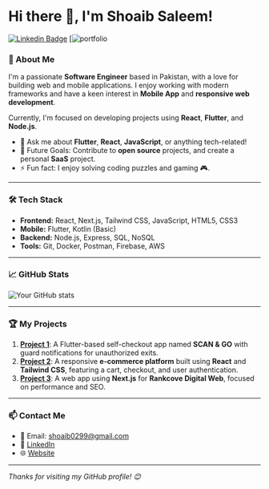 # Hi there 👋, I'm Shoaib Saleem!

[![Linkedin Badge](https://img.shields.io/badge/-Connect-blue?style=flat-square&logo=Linkedin&logoColor=white&link=https://www.linkedin.com/in/yourprofile)](https://www.linkedin.com/in/shoaibsaleem0299) 
[![portfolio](https://shoaibsaleem.vercel.app/)

### 🚀 About Me
I'm a passionate **Software Engineer** based in Pakistan, with a love for building web and mobile applications. I enjoy working with modern frameworks and have a keen interest in **Mobile App** and **responsive web development**.

Currently, I'm focused on developing projects using **React**, **Flutter**, and **Node.js**.

- 💬 Ask me about **Flutter**, **React**, **JavaScript**, or anything tech-related!
- 🎯 Future Goals: Contribute to **open source** projects, and create a personal **SaaS** project.
- ⚡ Fun fact: I enjoy solving coding puzzles and gaming 🎮.

---

### 🛠 Tech Stack
- **Frontend:** React, Next.js, Tailwind CSS, JavaScript, HTML5, CSS3
- **Mobile:** Flutter, Kotlin (Basic)
- **Backend:** Node.js, Express, SQL, NoSQL
- **Tools:** Git, Docker, Postman, Firebase, AWS

---

### 📈 GitHub Stats
![Your GitHub stats](https://github-readme-stats.vercel.app/api?username=shoaibsaleem0299&show_icons=true&theme=radical)

---

### 🏆 My Projects
1. **[Project 1](https://github.com/shoaibsaleem0299/Scan-and-Go)**: A Flutter-based self-checkout app named **SCAN & GO** with guard notifications for unauthorized exits.
2. **[Project 2](https://github.com/shoaibsaleem0299/Awesome-E-commerce)**: A responsive **e-commerce platform** built using **React** and **Tailwind CSS**, featuring a cart, checkout, and user authentication.
3. **[Project 3](https://github.com/shoaibsaleem0299/RankCove-Digital)**: A web app using **Next.js** for **Rankcove Digital Web**, focused on performance and SEO.

---

### 📫 Contact Me
- 📧 Email: shoaib0299@gmail.com
- 💼 [LinkedIn](https://www.linkedin.com/in/shoaibsaleem0299)
- 🌐 [Website](https://yourwebsite.com)

---

_Thanks for visiting my GitHub profile! 😊_
